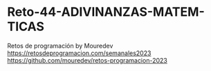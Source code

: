 # Reto-44-ADIVINANZAS-MATEM-TICAS
Retos de programación by Mouredev
https://retosdeprogramacion.com/semanales2023
https://github.com/mouredev/retos-programacion-2023


